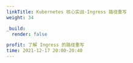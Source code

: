 ```yaml
---
linkTitle: Kubernetes 核心实战-Ingress 路径重写
weight: 34

_build:
  render: false

profit: 了解 Ingress 的路径重写
time: 2021-12-17 20:00-20:40
---
```


